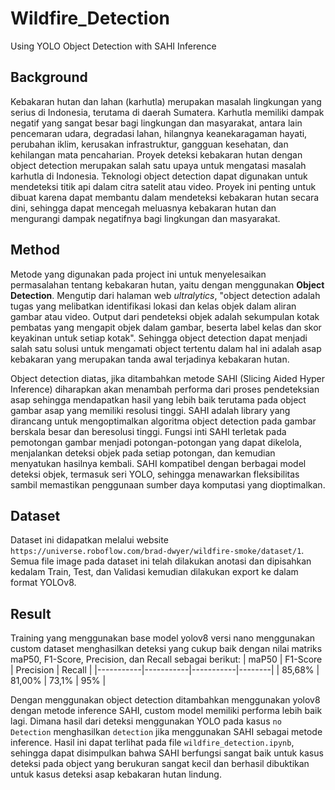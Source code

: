 # Wildfire_Detection
Using YOLO Object Detection with SAHI Inference

## Background
  Kebakaran hutan dan lahan (karhutla) merupakan masalah lingkungan yang serius di Indonesia, terutama di daerah Sumatera. Karhutla memiliki dampak negatif yang sangat besar bagi lingkungan dan masyarakat, antara lain pencemaran udara, degradasi lahan, hilangnya keanekaragaman hayati, perubahan iklim, kerusakan infrastruktur, gangguan kesehatan, dan kehilangan mata pencaharian. Proyek deteksi kebakaran hutan dengan object detection merupakan salah satu upaya untuk mengatasi masalah karhutla di Indonesia. Teknologi object detection dapat digunakan untuk mendeteksi titik api dalam citra satelit atau video. Proyek ini penting untuk dibuat karena dapat membantu dalam mendeteksi kebakaran hutan secara dini, sehingga dapat mencegah meluasnya kebakaran hutan dan mengurangi dampak negatifnya bagi lingkungan dan masyarakat.

## Method
  Metode yang digunakan pada project ini untuk menyelesaikan permasalahan tentang kebakaran hutan, yaitu dengan menggunakan **Object Detection**. Mengutip dari halaman web *ultralytics*, "object detection adalah tugas yang melibatkan identifikasi lokasi dan kelas objek dalam aliran gambar atau video. Output dari pendeteksi objek adalah sekumpulan kotak pembatas yang mengapit objek dalam gambar, beserta label kelas dan skor keyakinan untuk setiap kotak". Sehingga object detection dapat menjadi salah satu solusi untuk mengamati object tertentu dalam hal ini adalah asap kebakaran yang merupakan tanda awal terjadinya kebakaran hutan.

  Object detection diatas, jika ditambahkan metode SAHI (Slicing Aided Hyper Inference) diharapkan akan menambah performa dari proses pendeteksian asap sehingga mendapatkan hasil yang lebih baik terutama pada object gambar asap yang memiliki resolusi tinggi. SAHI adalah library yang dirancang untuk mengoptimalkan algoritma object detection pada gambar berskala besar dan beresolusi tinggi. Fungsi inti SAHI terletak pada pemotongan gambar menjadi potongan-potongan yang dapat dikelola, menjalankan deteksi objek pada setiap potongan, dan kemudian menyatukan hasilnya kembali. SAHI kompatibel dengan berbagai model deteksi objek, termasuk seri YOLO, sehingga menawarkan fleksibilitas sambil memastikan penggunaan sumber daya komputasi yang dioptimalkan.

## Dataset
Dataset ini didapatkan melalui website `https://universe.roboflow.com/brad-dwyer/wildfire-smoke/dataset/1`. Semua file image pada dataset ini telah dilakukan anotasi dan dipisahkan kedalam Train, Test, dan Validasi kemudian dilakukan export ke dalam format YOLOv8.

## Result
  Training yang menggunakan base model yolov8 versi nano menggunakan custom dataset menghasilkan deteksi yang cukup baik dengan nilai matriks maP50, F1-Score, Precision, dan Recall sebagai berikut:
|   maP50   | F1-Score  | Precision | Recall |
|-----------|-----------|-----------|--------|
|   85,68%  |  81,00%   |   73,1%   |  95%   |

  Dengan menggunakan object detection ditambahkan menggunakan yolov8 dengan metode inference SAHI, custom model memiliki performa lebih baik lagi. Dimana hasil dari deteksi menggunakan YOLO pada kasus `no Detection` menghasilkan `detection` jika menggunakan SAHI sebagai metode inference. Hasil ini dapat terlihat pada file `wildfire_detection.ipynb`, sehingga dapat disimpulkan bahwa SAHI berfungsi sangat baik untuk kasus deteksi pada object yang berukuran sangat kecil dan berhasil dibuktikan untuk kasus deteksi asap kebakaran hutan lindung.
